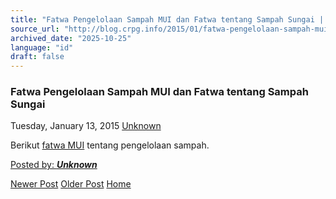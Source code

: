 ```yaml
---
title: "Fatwa Pengelolaan Sampah MUI dan Fatwa tentang Sampah Sungai | Center for Regulation, Policy and Governance (CRPG)"
source_url: "http://blog.crpg.info/2015/01/fatwa-pengelolaan-sampah-mui-dan-fatwa.html"
archived_date: "2025-10-25"
language: "id"
draft: false
---
```


###  Fatwa Pengelolaan Sampah MUI dan Fatwa tentang Sampah Sungai 

Tuesday, January 13, 2015  [ Unknown ](https://www.blogger.com/profile/00655928445009738553 "author profile")

Berikut [fatwa MUI](http://crpg.info/mwiki/images/9/94/%27Sudirman_Asun%27_via_Water_JakartaWed%2C_14_Jan_2015_041713_%2B0000_%28UTC%29.pdf) tentang pengelolaan sampah.

[ Posted by: _**Unknown**_ ](https://www.blogger.com/profile/00655928445009738553 "author profile")

[ ](https://www.blogger.com/email-post/1800407982648215581/3057027518076506164 "Email Post") [ ](https://www.blogger.com/post-edit.g?blogID=1800407982648215581&postID=3057027518076506164&from=pencil "Edit Post")

[Newer Post](http://blog.crpg.info/2015/01/the-relationship-between-community.html "Newer Post") [Older Post](http://blog.crpg.info/2015/01/from-field-hippams-tirto-agung.html "Older Post") [Home](http://blog.crpg.info/)

